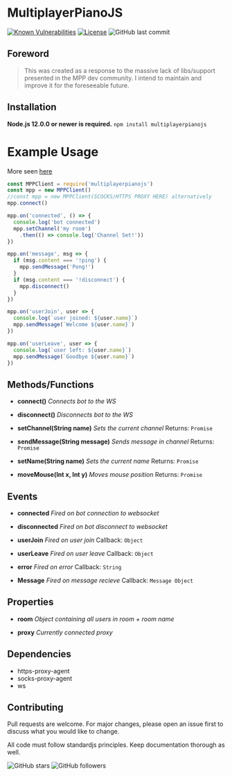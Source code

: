 # MultiplayerPianoJS

[![Known Vulnerabilities](https://snyk.io/test/github/GagePielsticker/MultiplayerPianoJS/badge.svg?targetFile=package.json)](https://snyk.io/test/github/GagePielsticker/MultiplayerPianoJS?targetFile=package.json) [![License](https://img.shields.io/badge/license-MIT-green)](https://github.com/GagePielsticker/Express-API-Boilerplate/blob/master/LICENSE.md) ![GitHub last commit](https://img.shields.io/github/last-commit/gagepielsticker/Express-API-Boilerplate)

## Foreword

> This was created as a response to the massive lack of libs/support presented in the MPP dev community. I intend to maintain and improve it for the foreseeable future. 

## Installation
**Node.js 12.0.0 or newer is required.**
`npm install multiplayerpianojs`

# Example Usage
More seen [here](https://github.com/GagePielsticker/MultiplayerPianoJS/blob/master/examples/bot.js)
```js
const MPPClient = require('multiplayerpianojs')
const mpp = new MPPClient()
//const mpp = new MPPClient(SCOCKS/HTTPS PROXY HERE) alternatively
mpp.connect()

mpp.on('connected', () => {
  console.log('bot connected')
  mpp.setChannel('my room')
    .then(() => console.log('Channel Set!'))
})

mpp.on('message', msg => {
  if (msg.content === '!ping') {
    mpp.sendMessage('Pong!')
  }
  if (msg.content === '!disconnect') {
    mpp.disconnect()
  }
})

mpp.on('userJoin', user => {
  console.log(`user joined: ${user.name}`)
  mpp.sendMessage(`Welcome ${user.name}`)
})

mpp.on('userLeave', user => {
  console.log(`user left: ${user.name}`)
  mpp.sendMessage(`Goodbye ${user.name}`)
})
```
## Methods/Functions

- **connect()**
_Connects bot to the WS_

- **disconnect()**
_Disconnects bot to the WS_

- **setChannel(String name)**
_Sets the current channel_
Returns: `Promise`

- **sendMessage(String message)**
_Sends message in channel_
Returns: `Promise`

- **setName(String name)**
_Sets the current name_
Returns: `Promise`

- **moveMouse(Int x, Int y)**
_Moves mouse position_
Returns: `Promise`

## Events
- **connected**
_Fired on bot connection to websocket_

- **disconnected**
_Fired on bot disconnect to websocket_

- **userJoin**
_Fired on user join_
Callback: `Object`

- **userLeave**
_Fired on user leave_
Callback: `Object`

- **error**
_Fired on error_
Callback: `String`

- **Message**
_Fired on message recieve_
Callback: `Message Object`

## Properties
- **room**
_Object containing all users in room + room name_

- **proxy**
_Currently connected proxy_

## Dependencies
- https-proxy-agent
- socks-proxy-agent
- ws

## Contributing
Pull requests are welcome. For major changes, please open an issue first to discuss what you would like to change.

All code must follow standardjs principles. Keep documentation thorough as well.

![GitHub stars](https://img.shields.io/github/stars/gagepielsticker/MultiplayerPianoJS?style=social)
![GitHub followers](https://img.shields.io/github/followers/gagepielsticker?style=social)

